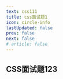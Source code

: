```yaml
---
text: css111
title: css面试题1
icon: circle-info
lastUpdated: false
prev: false
next: false
# article: false
---
```


## CSS面试题123


